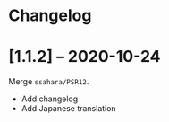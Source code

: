 # Changelog

# [1.1.2] – 2020-10-24

Merge `ssahara/PSR12`.

- Add changelog
- Add Japanese translation